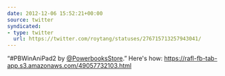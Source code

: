 ```yaml
---
date: 2012-12-06 15:52:21+00:00
source: twitter
syndicated:
- type: twitter
  url: https://twitter.com/roytang/statuses/276715713257943041/
---
```


“#PBWinAniPad2 by [@PowerbooksStore](https://twitter.com/PowerbooksStore/).” Here's how:  https://rafl-fb-tab-app.s3.amazonaws.com/49057732103.html